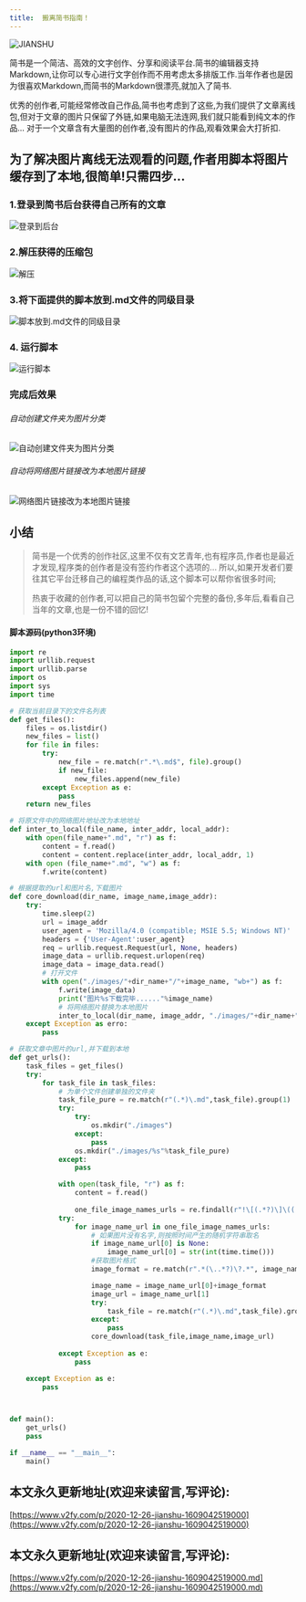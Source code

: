 ```yaml
---
title:  搬离简书指南！
---
```




![JIANSHU](https://www.v2fy.com/asset/0i/jikemiji/jikemiji-md/2020-12-26-jianshu-1609042519000.assets/3203841-41406fe45ebe8439.png)



简书是一个简洁、高效的文字创作、分享和阅读平台.简书的编辑器支持Markdown,让你可以专心进行文字创作而不用考虑太多排版工作.当年作者也是因为很喜欢Markdown,而简书的Markdown很漂亮,就加入了简书.

优秀的创作者,可能经常修改自己作品,简书也考虑到了这些,为我们提供了文章离线包,但对于文章的图片只保留了外链,如果电脑无法连网,我们就只能看到纯文本的作品... 对于一个文章含有大量图的创作者,没有图片的作品,观看效果会大打折扣.



## 为了解决图片离线无法观看的问题,作者用脚本将图片缓存到了本地,很简单!只需四步...

### 1.登录到简书后台获得自己所有的文章


![登录到后台](https://www.v2fy.com/asset/0i/jikemiji/jikemiji-md/2020-12-26-jianshu-1609042519000.assets/3203841-0126b4d91c13ba5a.png)



### 2.解压获得的压缩包


![解压](https://www.v2fy.com/asset/0i/jikemiji/jikemiji-md/2020-12-26-jianshu-1609042519000.assets/3203841-9667d233c265fbe2.png)


### 3.将下面提供的脚本放到.md文件的同级目录


![脚本放到.md文件的同级目录](https://www.v2fy.com/asset/0i/jikemiji/jikemiji-md/2020-12-26-jianshu-1609042519000.assets/3203841-70bf879e5bd4833c.png)



### 4. 运行脚本

![运行脚本](https://www.v2fy.com/asset/0i/jikemiji/jikemiji-md/2020-12-26-jianshu-1609042519000.assets/3203841-ceaa9c8ca3da8468.gif)


### 完成后效果

###### 自动创建文件夹为图片分类

![自动创建文件夹为图片分类](https://www.v2fy.com/asset/0i/jikemiji/jikemiji-md/2020-12-26-jianshu-1609042519000.assets/3203841-f5348e4fb3056a8f.png)



###### 自动将网络图片链接改为本地图片链接


![网络图片链接改为本地图片链接](https://www.v2fy.com/asset/0i/jikemiji/jikemiji-md/2020-12-26-jianshu-1609042519000.assets/3203841-8e0575d361ca98b0.png)

## 小结

> 简书是一个优秀的创作社区,这里不仅有文艺青年,也有程序员,作者也是最近才发现,程序类的创作者是没有签约作者这个选项的... 所以,如果开发者们要往其它平台迁移自己的编程类作品的话,这个脚本可以帮你省很多时间;
>
> 热衷于收藏的创作者,可以把自己的简书包留个完整的备份,多年后,看看自己当年的文章,也是一份不错的回忆!

#### 脚本源码(python3环境)

```python
import re
import urllib.request
import urllib.parse
import os
import sys
import time

# 获取当前目录下的文件名列表
def get_files():
    files = os.listdir()
    new_files = list()
    for file in files:
        try:
            new_file = re.match(r".*\.md$", file).group()
            if new_file:
                new_files.append(new_file)
        except Exception as e:
            pass
    return new_files

# 将原文件中的网络图片地址改为本地地址
def inter_to_local(file_name, inter_addr, local_addr):
    with open(file_name+".md", "r") as f:
        content = f.read()
        content = content.replace(inter_addr, local_addr, 1)
    with open (file_name+".md", "w") as f:
        f.write(content)

# 根据提取的url和图片名,下载图片
def core_download(dir_name, image_name,image_addr):
    try:
        time.sleep(2)
        url = image_addr
        user_agent = 'Mozilla/4.0 (compatible; MSIE 5.5; Windows NT)'
        headers = {'User-Agent':user_agent}
        req = urllib.request.Request(url, None, headers)
        image_data = urllib.request.urlopen(req)
        image_data = image_data.read()
        # 打开文件
        with open("./images/"+dir_name+"/"+image_name, "wb+") as f:
            f.write(image_data)
            print("图片%s下载完毕......"%image_name)
            # 将网络图片替换为本地图片
            inter_to_local(dir_name, image_addr, "./images/"+dir_name+"/"+image_name);
    except Exception as erro:
        pass

# 获取文章中图片的url,并下载到本地
def get_urls():
    task_files = get_files()
    try:
        for task_file in task_files:
            # 为单个文件创建单独的文件夹
            task_file_pure = re.match(r"(.*)\.md",task_file).group(1)
            try:
                try:
                    os.mkdir("./images")
                except:
                    pass
                os.mkdir("./images/%s"%task_file_pure)
            except:
                pass

            with open(task_file, "r") as f:
                content = f.read()
            
                one_file_image_names_urls = re.findall(r"!\[(.*?)\]\((.*?)\)", content)
            try:
                for image_name_url in one_file_image_names_urls:
                    # 如果图片没有名字,则按照时间产生的随机字符串取名
                    if image_name_url[0] is None:
                        image_name_url[0] = str(int(time.time()))
                    #获取图片格式
                    image_format = re.match(r".*(\..*?)\?.*", image_name_url[1]).group(1)

                    image_name = image_name_url[0]+image_format
                    image_url = image_name_url[1]
                    try:
                        task_file = re.match(r"(.*)\.md",task_file).group(1)
                    except:
                        pass
                    core_download(task_file,image_name,image_url)
                    
            except Exception as e:
                pass 

    except Exception as e:
        pass



def main():
    get_urls()
    pass

if __name__ == "__main__":
    main()
```







## 本文永久更新地址(欢迎来读留言,写评论):

[https://www.v2fy.com/p/2020-12-26-jianshu-1609042519000](https://www.v2fy.com/p/2020-12-26-jianshu-1609042519000)

## 本文永久更新地址(欢迎来读留言,写评论):

[https://www.v2fy.com/p/2020-12-26-jianshu-1609042519000.md](https://www.v2fy.com/p/2020-12-26-jianshu-1609042519000.md)
